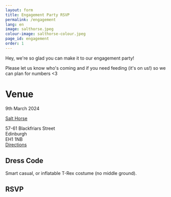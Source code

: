 ```yaml
---
layout: form
title: Engagement Party RSVP
permalink: /engagement
lang: en
image: salthorse.jpeg
colour-image: salthorse-colour.jpeg
page_id: engagement
order: 1
---
```


Hey, we're so glad you can make it to our engagement party! 

Please let us know who's coming and if you need feeding (it's on us!) so we can plan for numbers <3

# Venue

9th March 2024

[Salt Horse](https://www.salthorse.beer/) 

57-61 Blackfriars Street \
Edinburgh \
EH1 1NB \
[<i class="fa fa-map-pin" aria-hidden="true"></i> Directions](https://www.google.com/maps/dir//Salt+Horse+Beer+Shop,+Bar+%26+Kitchen,+57-61+Blackfriars+St,+Edinburgh+EH1+1NB/@55.9493152,-3.1880564,17z/data=!4m9!4m8!1m0!1m5!1m1!1s0x4887c785e893199d:0x1bb836801686042f!2m2!1d-3.1855143!2d55.9493106!3e0?entry=ttu)

## Dress Code

Smart casual, or inflatable T-Rex costume (no middle ground).

## RSVP